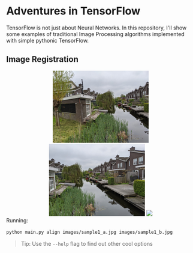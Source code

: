 # Adventures in TensorFlow
TensorFlow is not just about Neural Networks. In this repository, I'll show some examples of traditional Image Processing algorithms implemented with simple pythonic TensorFlow.

## Image Registration
<div align="center">
<img src="images/sample1_a.jpg" width="256" height="auto"/>
<img src="images/sample1_b.jpg" width="256" height="auto"/>
<img src="image_registration/sample1_demo.gif"/>
</div>
Running:

```bash
python main.py align images/sample1_a.jpg images/sample1_b.jpg
```

> Tip: Use the `--help` flag to find out other cool options
